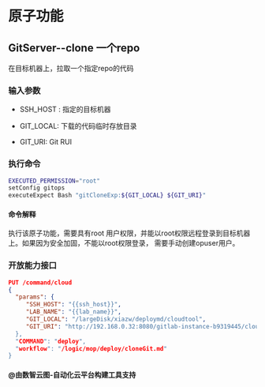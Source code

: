 # 原子功能

## GitServer--clone 一个repo

在目标机器上，拉取一个指定repo的代码

### 输入参数

* SSH_HOST :  指定的目标机器

* GIT_LOCAL:  下载的代码临时存放目录

* GIT_URI:  Git RUI  

### 执行命令

```bash
EXECUTED_PERMISSION="root"
setConfig gitops
executeExpect Bash "gitCloneExp:${GIT_LOCAL} ${GIT_URI}"

```

#### 命令解释

执行该原子功能，需要具有root 用户权限，并能以root权限远程登录到目标机器上。如果因为安全加固，不能以root权限登录， 需要手动创建opuser用户。

### 开放能力接口

```json
PUT /command/cloud
{
  "params": {
     "SSH_HOST": "{{ssh_host}}",
     "LAB_NAME": "{{lab_name}}",
     "GIT_LOCAL": "/largeDisk/xiazw/deploymd/cloudtool",
     "GIT_URI": "http://192.168.0.32:8080/gitlab-instance-b9319445/cloudtool.git""
  },
  "COMMAND": "deploy",
  "workflow": "/logic/mop/deploy/cloneGit.md"
}
```

#### @由数智云图-自动化云平台构建工具支持